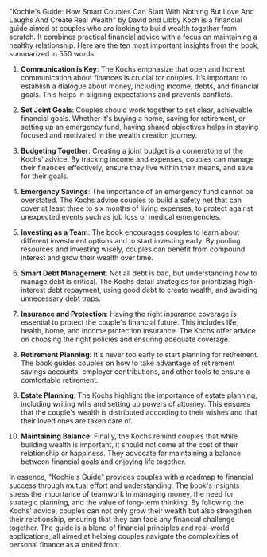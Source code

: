 "Kochie's Guide: How Smart Couples Can Start With Nothing But Love And Laughs And Create Real Wealth" by David and Libby Koch is a financial guide aimed at couples who are looking to build wealth together from scratch. It combines practical financial advice with a focus on maintaining a healthy relationship. Here are the ten most important insights from the book, summarized in 550 words:

1. **Communication is Key**: The Kochs emphasize that open and honest communication about finances is crucial for couples. It’s important to establish a dialogue about money, including income, debts, and financial goals. This helps in aligning expectations and prevents conflicts.

2. **Set Joint Goals**: Couples should work together to set clear, achievable financial goals. Whether it's buying a home, saving for retirement, or setting up an emergency fund, having shared objectives helps in staying focused and motivated in the wealth creation journey.

3. **Budgeting Together**: Creating a joint budget is a cornerstone of the Kochs' advice. By tracking income and expenses, couples can manage their finances effectively, ensure they live within their means, and save for their goals.

4. **Emergency Savings**: The importance of an emergency fund cannot be overstated. The Kochs advise couples to build a safety net that can cover at least three to six months of living expenses, to protect against unexpected events such as job loss or medical emergencies.

5. **Investing as a Team**: The book encourages couples to learn about different investment options and to start investing early. By pooling resources and investing wisely, couples can benefit from compound interest and grow their wealth over time.

6. **Smart Debt Management**: Not all debt is bad, but understanding how to manage debt is critical. The Kochs detail strategies for prioritizing high-interest debt repayment, using good debt to create wealth, and avoiding unnecessary debt traps.

7. **Insurance and Protection**: Having the right insurance coverage is essential to protect the couple's financial future. This includes life, health, home, and income protection insurance. The Kochs offer advice on choosing the right policies and ensuring adequate coverage.

8. **Retirement Planning**: It's never too early to start planning for retirement. The book guides couples on how to take advantage of retirement savings accounts, employer contributions, and other tools to ensure a comfortable retirement.

9. **Estate Planning**: The Kochs highlight the importance of estate planning, including writing wills and setting up powers of attorney. This ensures that the couple's wealth is distributed according to their wishes and that their loved ones are taken care of.

10. **Maintaining Balance**: Finally, the Kochs remind couples that while building wealth is important, it should not come at the cost of their relationship or happiness. They advocate for maintaining a balance between financial goals and enjoying life together.

In essence, "Kochie's Guide" provides couples with a roadmap to financial success through mutual effort and understanding. The book's insights stress the importance of teamwork in managing money, the need for strategic planning, and the value of long-term thinking. By following the Kochs' advice, couples can not only grow their wealth but also strengthen their relationship, ensuring that they can face any financial challenge together. The guide is a blend of financial principles and real-world applications, all aimed at helping couples navigate the complexities of personal finance as a united front.